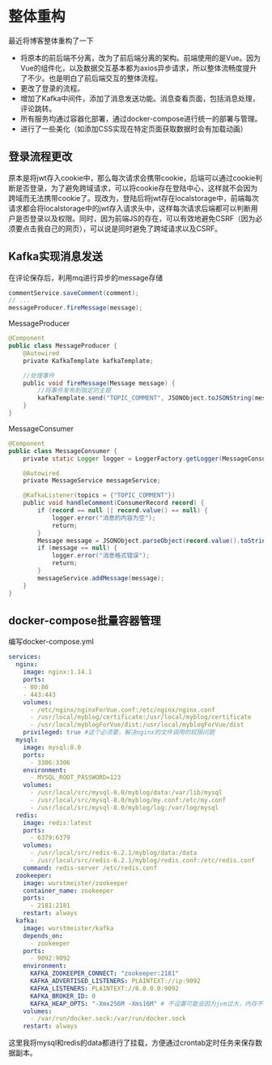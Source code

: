 # 整体重构

最近将博客整体重构了一下
+ 将原本的前后端不分离，改为了前后端分离的架构。前端使用的是Vue。因为Vue的组件化，以及数据交互基本都为axios异步请求，所以整体流畅度提升了不少。也是明白了前后端交互的整体流程。
+ 更改了登录的流程。
+ 增加了Kafka中间件，添加了消息发送功能。消息查看页面，包括消息处理，评论跳转。
+ 所有服务均通过容器化部署，通过docker-compose进行统一的部署与管理。
+ 进行了一些美化（如添加CSS实现在特定页面获取数据时会有加载动画）

## 登录流程更改
原本是将jwt存入cookie中，那么每次请求会携带cookie，后端可以通过cookie判断是否登录，为了避免跨域请求，可以将cookie存在登陆中心，这样就不会因为跨域而无法携带cookie了。现改为，登陆后将jwt存在localstorage中，前端每次请求都会将localstorage中的jwt存入请求头中，这样每次请求后端都可以判断用户是否登录以及权限。同时，因为前端JS的存在，可以有效地避免CSRF（因为必须要点击我自己的网页），可以说是同时避免了跨域请求以及CSRF。

## Kafka实现消息发送
在评论保存后，利用mq进行异步的message存储

```Java
commentService.saveComment(comment);
// ...
messageProducer.fireMessage(message);
```

MessageProducer

```Java
@Component
public class MessageProducer {
    @Autowired
    private KafkaTemplate kafkaTemplate;

    //处理事件
    public void fireMessage(Message message) {
        //将事件发布到指定的主题
        kafkaTemplate.send("TOPIC_COMMENT", JSONObject.toJSONString(message));
    }
}
```

MessageConsumer

```Java
@Component
public class MessageConsumer {
    private static Logger logger = LoggerFactory.getLogger(MessageConsumer.class);

    @Autowired
    private MessageService messageService;

    @KafkaListener(topics = {"TOPIC_COMMENT"})
    public void handleComment(ConsumerRecord record) {
        if (record == null || record.value() == null) {
            logger.error("消息的内容为空");
            return;
        }
        Message message = JSONObject.parseObject(record.value().toString(), Message.class);
        if (message == null) {
            logger.error("消息格式错误");
            return;
        }
        messageService.addMessage(message);
    }
}
```

## docker-compose批量容器管理
编写docker-compose.yml

```yml
services:
  nginx:
    image: nginx:1.14.1
    ports:
    - 80:80
    - 443:443
    volumes:
      - /etc/nginx/nginxForVue.conf:/etc/nginx/nginx.conf
      - /usr/local/myblog/certificate:/usr/local/myblog/certificate
      - /usr/local/myblogForVue/dist:/usr/local/myblogForVue/dist
    privileged: true #这个必须要，解决nginx的文件调用的权限问题
  mysql:
    image: mysql:8.0
    ports:
      - 3306:3306
    environment:
      - MYSQL_ROOT_PASSWORD=123
    volumes:
      - /usr/local/src/mysql-8.0/myblog/data:/var/lib/mysql
      - /usr/local/src/mysql-8.0/myblog/my.conf:/etc/my.conf
      - /usr/local/src/mysql-8.0/myblog/log:/var/log/mysql
  redis:
    image: redis:latest
    ports:
      - 6379:6379
    volumes:
      - /usr/local/src/redis-6.2.1/myblog/data:/data
      - /usr/local/src/redis-6.2.1/myblog/redis.conf:/etc/redis.conf
    command: redis-server /etc/redis.conf
  zookeeper:
    image: wurstmeister/zookeeper
    container_name: zookeeper
    ports:
      - 2181:2181
    restart: always
  kafka:
    image: wurstmeister/kafka
    depends_on:
      - zookeeper
    ports:
      - 9092:9092
    environment:
      KAFKA_ZOOKEEPER_CONNECT: "zookeeper:2181"
      KAFKA_ADVERTISED_LISTENERS: PLAINTEXT://ip:9092
      KAFKA_LISTENERS: PLAINTEXT://0.0.0.0:9092
      KAFKA_BROKER_ID: 0
      KAFKA_HEAP_OPTS: "-Xmx256M -Xms16M" # 不设置可能会因为jvm过大，内存不够而失败
    volumes:
      - /var/run/docker.sock:/var/run/docker.sock
    restart: always
```

这里我将mysql和redis的data都进行了挂载，方便通过crontab定时任务来保存数据副本。